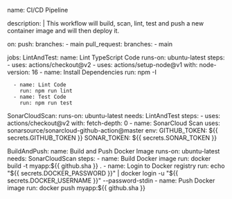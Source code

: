 name: CI/CD Pipeline

description: |
This workflow will build, scan, lint, test and push a new container image and will then deploy it.

on:
push:
branches: - main
pull_request:
branches: - main

jobs:
LintAndTest:
name: Lint TypeScript Code
runs-on: ubuntu-latest
steps: - uses: actions/checkout@v2 - uses: actions/setup-node@v1
with:
node-version: 16 - name: Install Dependencies
run: npm -I

      - name: Lint Code
        run: npm run lint
      - name: Test Code
        run: npm run test

SonarCloudScan:
runs-on: ubuntu-latest
needs: LintAndTest
steps: - uses: actions/checkout@v2
with:
fetch-depth: 0 - name: SonarCloud Scan
uses: sonarsource/sonarcloud-github-action@master
env:
GITHUB_TOKEN: ${{ secrets.GITHUB_TOKEN }}
SONAR_TOKEN: ${{ secrets.SONAR_TOKEN }}

BuildAndPush:
name: Build and Push Docker Image
runs-on: ubuntu-latest
needs: SonarCloudScan
steps: - name: Build Docker image
run: docker build -t myapp:${{ github.sha }} .
      - name: Login to Docker registry
        run: echo "${{ secrets.DOCKER_PASSWORD }}" | docker login -u "${{ secrets.DOCKER_USERNAME }}" --password-stdin
      - name: Push Docker image
        run: docker push myapp:${{ github.sha }}
